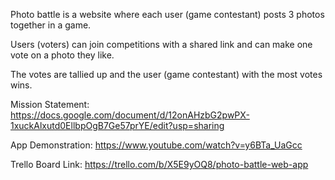 Photo battle is a website where each user (game contestant) posts 3 photos together in a game.

Users (voters) can join competitions with a shared link and can make one vote on a photo they like.

The votes are tallied up and the user (game contestant) with the most votes wins.

Mission Statement: https://docs.google.com/document/d/12onAHzbG2pwPX-1xuckAlxutd0EllbpOgB7Ge57prYE/edit?usp=sharing

App Demonstration: https://www.youtube.com/watch?v=y6BTa_UaGcc

Trello Board Link: https://trello.com/b/X5E9yOQ8/photo-battle-web-app
